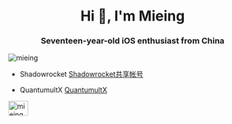 <h1 align="center">Hi 👋, I'm Mieing</h1>
<h3 align="center">Seventeen-year-old iOS enthusiast from China</h3>

<p align="left"> <img src="https://komarev.com/ghpvc/?username=mieing&label=Profile%20views&color=0e75b6&style=flat" alt="mieing" /> </p>

- Shadowrocket [Shadowrocket共享帐号](https://github.com/Mieing/Shadowrocket)

- QuantumultX [QuantumultX](https://github.com/Mieing/Qure)


<p align="left">
<a href="https://twitter.com/mieing001" target="blank"><img align="center" src="https://raw.githubusercontent.com/rahuldkjain/github-profile-readme-generator/master/src/images/icons/Social/twitter.svg" alt="mieing001" height="30" width="40" /></a>
</p>
